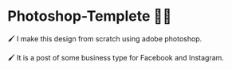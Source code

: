 # Photoshop-Templete 🎨✨

🖌️ I make this design from scratch using adobe photoshop.

🖌️ It is a post of some business type for Facebook and Instagram.
